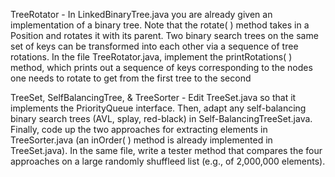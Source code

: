 TreeRotator -
In LinkedBinaryTree.java you are already given an implementation of a binary tree. Note that the rotate( ) method takes in a Position and rotates it with its parent. Two binary search trees on the same set of keys can be transformed into each other via a sequence of tree rotations. In the file TreeRotator.java, implement the printRotations( ) method, which prints out a sequence of keys corresponding to the nodes one needs to rotate to get from the first tree to the second

TreeSet, SelfBalancingTree, & TreeSorter - 
Edit TreeSet.java so that it implements the PriorityQueue interface. Then, adapt any self-balancing binary search trees (AVL, splay, red-black) in Self-BalancingTreeSet.java. Finally, code up the two approaches for extracting elements in TreeSorter.java (an inOrder( ) method is already implemented in TreeSet.java). In the same file, write a tester method that compares the four approaches on a large randomly shuffleed list (e.g., of 2,000,000 elements).

